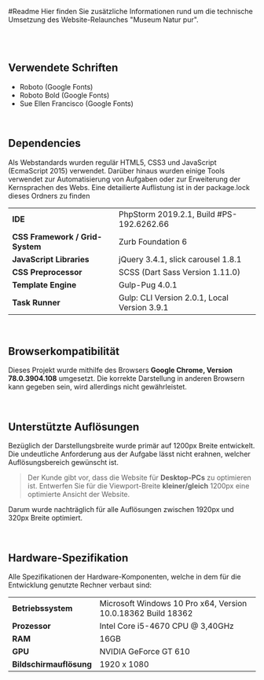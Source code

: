#Readme
Hier finden Sie zusätzliche Informationen rund um die technische Umsetzung des Website-Relaunches "Museum Natur pur". 

<br>
<br>

## Verwendete Schriften
* Roboto (Google Fonts)
* Roboto Bold (Google Fonts)
* Sue Ellen Francisco (Google Fonts)

<br>

## Dependencies

Als Webstandards wurden regulär HTML5, CSS3 und JavaScript (EcmaScript 2015) verwendet. Darüber hinaus wurden
einige Tools verwendet zur Automatisierung von Aufgaben oder zur Erweiterung der Kernsprachen des Webs. 
Eine detailierte Auflistung ist in der package.lock dieses Ordners zu finden

|||
|---|---|
| **IDE** | PhpStorm 2019.2.1, Build #PS-192.6262.66 |
| **CSS Framework / Grid-System** | Zurb Foundation 6 |
| **JavaScript Libraries** | jQuery 3.4.1, slick carousel 1.8.1 |
| **CSS Preprocessor** | SCSS (Dart Sass Version 1.11.0) |
| **Template Engine** | Gulp-Pug 4.0.1 |
| **Task Runner** | Gulp: CLI Version 2.0.1, Local Version 3.9.1 |

<br>

## Browserkompatibilität

Dieses Projekt wurde mithilfe des Browsers **Google Chrome, Version 78.0.3904.108** umgesetzt. 
Die korrekte Darstellung in anderen Browsern kann gegeben sein, wird allerdings nicht gewährleistet.

<br>

## Unterstützte Auflösungen

Bezüglich der Darstellungsbreite wurde primär auf 1200px Breite entwickelt. Die undeutliche Anforderung aus der Aufgabe
lässt nicht erahnen, welcher Auflösungsbereich gewünscht ist. 

> Der Kunde gibt vor, dass die Website für **Desktop-PCs** zu optimieren ist. Entwerfen Sie für die Viewport-Breite 
> **kleiner/gleich** 1200px eine optimierte Ansicht der Website.

Darum wurde nachträglich für alle Auflösungen zwischen 1920px und 320px Breite optimiert.

<br>

## Hardware-Spezifikation

Alle Spezifikationen der Hardware-Komponenten, welche in dem für die Entwicklung genutzte Rechner verbaut sind:

|||
|---|---|
| **Betriebssystem** | Microsoft Windows 10 Pro x64, Version 10.0.18362 Build 18362 |
| **Prozessor** | Intel Core i5-4670 CPU @ 3,40GHz | 
| **RAM** | 16GB |
| **GPU** | NVIDIA GeForce GT 610 |
| **Bildschirmauflösung**| 1920 x 1080 |